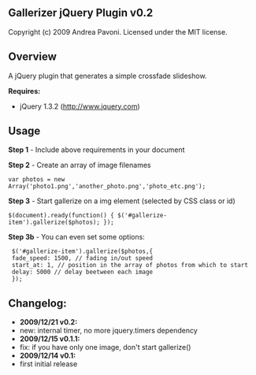 Gallerizer jQuery Plugin v0.2
-------------------------------
Copyright (c) 2009 Andrea Pavoni. Licensed under the MIT license.
 

Overview
--------

A jQuery plugin that generates a simple crossfade slideshow.

__Requires:__

   * jQuery 1.3.2 (http://www.jquery.com)

Usage
-----
__Step 1__ - Include above requirements in your document

__Step 2__ - Create an array of image filenames

`var photos = new Array('photo1.png','another_photo.png','photo_etc.png');`

__Step 3__ - Start gallerize on a img element (selected by CSS class or id)

`$(document).ready(function() {
  $('#gallerize-item').gallerize($photos);
});`

__Step 3b__ - You can even set some options:

     $('#gallerize-item').gallerize($photos,{  
     fade_speed: 1500, // fading in/out speed  
     start_at: 1, // position in the array of photos from which to start  
     delay: 5000 // delay beetween each image  
     });

Changelog:
---------
*   __2009/12/21 v0.2:__
   *   new: internal timer, no more jquery.timers dependency
*   __2009/12/15 v0.1.1:__
   *   fix: if you have only one image, don't start gallerize()
*   __2009/12/14 v0.1:__
   *   first initial release
